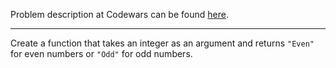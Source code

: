 Problem description at Codewars can be found
[here](https://www.codewars.com/kata/53da3dbb4a5168369a0000fe/train/python).

-------------

Create a function that takes an integer as an argument and returns `"Even"` for even numbers or 
`"Odd"` for odd numbers.
